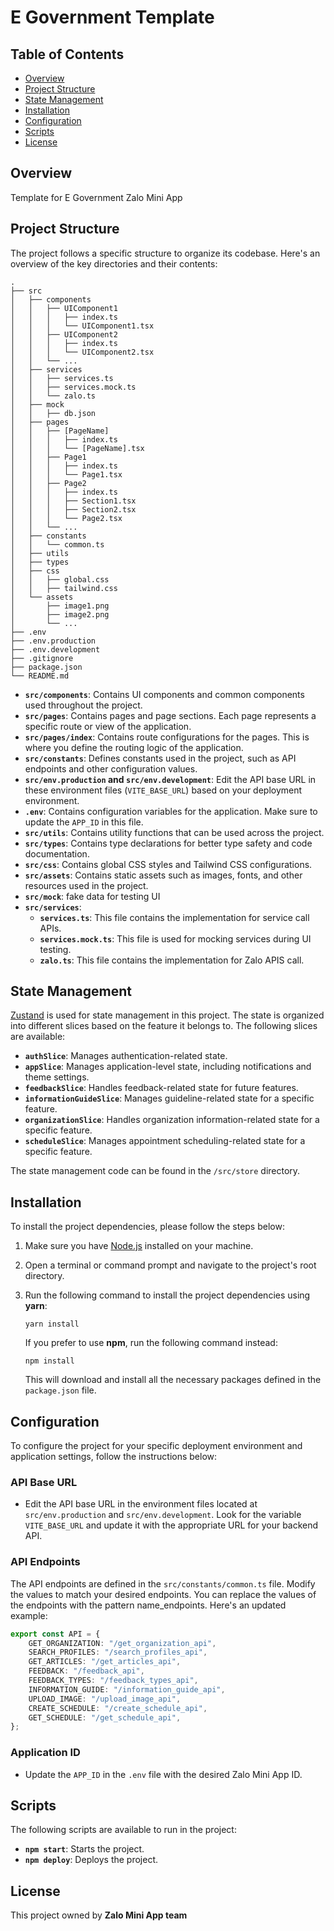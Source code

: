 # E Government Template

## Table of Contents

- [Overview](#overview)
- [Project Structure](#project-structure)
- [State Management](#state-management)
- [Installation](#installation)
- [Configuration](#configuration)
- [Scripts](#scripts)
- [License](#license)

## Overview

Template for E Government Zalo Mini App

## Project Structure

The project follows a specific structure to organize its codebase. Here's an overview of the key directories and their contents:

```shell
.
├── src
│   ├── components
│   │   ├── UIComponent1
│   │   │   ├── index.ts
│   │   │   └── UIComponent1.tsx
│   │   ├── UIComponent2
│   │   │   ├── index.ts
│   │   │   └── UIComponent2.tsx
│   │   └── ...
│   ├── services
│   │   ├── services.ts
│   │   ├── services.mock.ts
│   │   └── zalo.ts
│   ├── mock
│   │   ├── db.json
│   ├── pages
│   │   ├── [PageName]
│   │   │   ├── index.ts
│   │   │   └── [PageName].tsx
│   │   ├── Page1
│   │   │   ├── index.ts
│   │   │   └── Page1.tsx
│   │   ├── Page2
│   │   │   ├── index.ts
│   │   │   ├── Section1.tsx
│   │   │   ├── Section2.tsx
│   │   │   └── Page2.tsx
│   │   └── ...
│   ├── constants
│   │   └── common.ts
│   ├── utils
│   ├── types
│   ├── css
│   │   ├── global.css
│   │   ├── tailwind.css
│   └── assets
│       ├── image1.png
│       ├── image2.png
│       └── ...
├── .env
├── .env.production
├── .env.development
├── .gitignore
├── package.json
└── README.md
```

- **`src/components`**: Contains UI components and common components used throughout the project.
- **`src/pages`**: Contains pages and page sections. Each page represents a specific route or view of the application.
- **`src/pages/index`**: Contains route configurations for the pages. This is where you define the routing logic of the application.
- **`src/constants`**: Defines constants used in the project, such as API endpoints and other configuration values.
- **`src/env.production` and `src/env.development`**: Edit the API base URL in these environment files (`VITE_BASE_URL`) based on your deployment environment.
- **`.env`**: Contains configuration variables for the application. Make sure to update the `APP_ID` in this file.
- **`src/utils`**: Contains utility functions that can be used across the project.
- **`src/types`**: Contains type declarations for better type safety and code documentation.
- **`src/css`**: Contains global CSS styles and Tailwind CSS configurations.
- **`src/assets`**: Contains static assets such as images, fonts, and other resources used in the project.
- **`src/mock`**: fake data for testing UI
- **`src/services`**: 
    - **`services.ts`**:  This file contains the implementation for service call APIs.
    - **`services.mock.ts`**:  This file is used for mocking services during UI testing.
    - **`zalo.ts`**: This file contains the implementation for Zalo APIS call.


## State Management

[Zustand](https://github.com/pmndrs/zustand) is used for state management in this project. The state is organized into different slices based on the feature it belongs to. The following slices are available:

- **`authSlice`**: Manages authentication-related state.
- **`appSlice`**: Manages application-level state, including notifications and theme settings.
- **`feedbackSlice`**: Handles feedback-related state for future features.
- **`informationGuideSlice`**: Manages guideline-related state for a specific feature.
- **`organizationSlice`**: Handles organization information-related state for a specific feature.
- **`scheduleSlice`**: Manages appointment scheduling-related state for a specific feature.

The state management code can be found in the `/src/store` directory.


## Installation

To install the project dependencies, please follow the steps below:

1. Make sure you have [Node.js](https://nodejs.org) installed on your machine.

2. Open a terminal or command prompt and navigate to the project's root directory.

3. Run the following command to install the project dependencies using **yarn**:

   ```shell
   yarn install
   ```

   If you prefer to use **npm**, run the following command instead:

   ```shell
   npm install
   ```

   This will download and install all the necessary packages defined in the `package.json` file.


## Configuration

To configure the project for your specific deployment environment and application settings, follow the instructions below:

### API Base URL

- Edit the API base URL in the environment files located at `src/env.production` and `src/env.development`. Look for the variable `VITE_BASE_URL` and update it with the appropriate URL for your backend API.

### API Endpoints

The API endpoints are defined in the `src/constants/common.ts` file. Modify the values to match your desired endpoints. You can replace the values of the endpoints with the pattern name_endpoints. Here's an updated example:

```ts
export const API = {
    GET_ORGANIZATION: "/get_organization_api",
    SEARCH_PROFILES: "/search_profiles_api",
    GET_ARTICLES: "/get_articles_api",
    FEEDBACK: "/feedback_api",
    FEEDBACK_TYPES: "/feedback_types_api",
    INFORMATION_GUIDE: "/information_guide_api",
    UPLOAD_IMAGE: "/upload_image_api",
    CREATE_SCHEDULE: "/create_schedule_api",
    GET_SCHEDULE: "/get_schedule_api",
};
```

### Application ID

- Update the `APP_ID` in the `.env` file with the desired Zalo Mini App ID. 


## Scripts

The following scripts are available to run in the project:

- **`npm start`**: Starts the project.
- **`npm deploy`**: Deploys the project.


## License

This project owned by **Zalo Mini App team**
